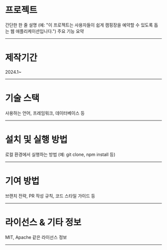 # 프로젝트 

간단한 한 줄 설명 (예: "이 프로젝트는 사용자들이 쉽게 캠핑장을 예약할 수 있도록 돕는 웹 애플리케이션입니다.")
주요 기능 요약

---
# 제작기간
2024.1~

---
# 기술 스택
사용하는 언어, 프레임워크, 데이터베이스 등

---
# 설치 및 실행 방법
로컬 환경에서 실행하는 방법 (예: git clone, npm install 등)

---
# 기여 방법
브랜치 전략, PR 작성 규칙, 코드 스타일 가이드 등

---
# 라이선스 & 기타 정보
MIT, Apache 같은 라이선스 정보

---
